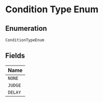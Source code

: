 
# Condition Type Enum

## Enumeration

`ConditionTypeEnum`

## Fields

| Name |
|  --- |
| `NONE` |
| `JUDGE` |
| `DELAY` |

